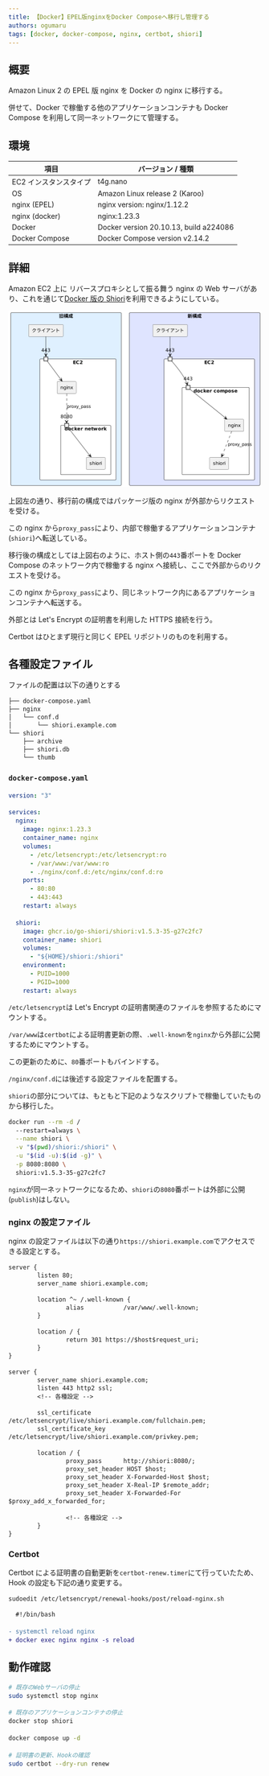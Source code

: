 ```yaml
---
title: 【Docker】EPEL版nginxをDocker Composeへ移行し管理する
authors: ogumaru
tags: [docker, docker-compose, nginx, certbot, shiori]
---
```


## 概要

Amazon Linux 2 の EPEL 版 nginx を Docker の nginx に移行する。

併せて、Docker で稼働する他のアプリケーションコンテナも Docker Compose を利用して同一ネットワークにて管理する。

## 環境

| 項目                   | バージョン / 種類                      |
| ---------------------- | -------------------------------------- |
| EC2 インスタンスタイプ | t4g.nano                               |
| OS                     | Amazon Linux release 2 (Karoo)         |
| nginx (EPEL)           | nginx version: nginx/1.12.2            |
| nginx (docker)         | nginx:1.23.3                           |
| Docker                 | Docker version 20.10.13, build a224086 |
| Docker Compose         | Docker Compose version v2.14.2         |

## 詳細

Amazon EC2 上に リバースプロキシとして振る舞う nginx の Web サーバがあり、これを通じて[Docker 版の Shiori](https://github.com/go-shiori/shiori/pkgs/container/shiori)を利用できるようにしている。

![概要図](./outline.png "概要図")

上図左の通り、移行前の構成ではパッケージ版の nginx が外部からリクエストを受ける。

この nginx から`proxy_pass`により、内部で稼働するアプリケーションコンテナ(`shiori`)へ転送している。

移行後の構成としては上図右のように、ホスト側の`443`番ポートを Docker Compose のネットワーク内で稼働する nginx へ接続し、ここで外部からのリクエストを受ける。

この nginx から`proxy_pass`により、同じネットワーク内にあるアプリケーションコンテナへ転送する。

外部とは Let's Encrypt の証明書を利用した HTTPS 接続を行う。

Certbot はひとまず現行と同じく EPEL リポジトリのものを利用する。

## 各種設定ファイル

ファイルの配置は以下の通りとする

```plaintext
├── docker-compose.yaml
├── nginx
│   └── conf.d
│       └── shiori.example.com
└── shiori
    ├── archive
    ├── shiori.db
    └── thumb
```

### `docker-compose.yaml`

```yml
version: "3"

services:
  nginx:
    image: nginx:1.23.3
    container_name: nginx
    volumes:
      - /etc/letsencrypt:/etc/letsencrypt:ro
      - /var/www:/var/www:ro
      - ./nginx/conf.d:/etc/nginx/conf.d:ro
    ports:
      - 80:80
      - 443:443
    restart: always

  shiori:
    image: ghcr.io/go-shiori/shiori:v1.5.3-35-g27c2fc7
    container_name: shiori
    volumes:
      - "${HOME}/shiori:/shiori"
    environment:
      - PUID=1000
      - PGID=1000
    restart: always
```

`/etc/letsencrypt`は Let's Encrypt の証明書関連のファイルを参照するためにマウントする。

`/var/www`は`certbot`による証明書更新の際、`.well-known`を`nginx`から外部に公開するためにマウントする。

この更新のために、`80`番ポートもバインドする。

`/nginx/conf.d`には後述する設定ファイルを配置する。

`shiori`の部分については、もともと下記のようなスクリプトで稼働していたものから移行した。

```bash
docker run --rm -d /
  --restart=always \
  --name shiori \
  -v "$(pwd)/shiori:/shiori" \
  -u "$(id -u):$(id -g)" \
  -p 8080:8080 \
  shiori:v1.5.3-35-g27c2fc7
```

`nginx`が同一ネットワークになるため、`shiori`の`8080`番ポートは外部に公開(`publish`)はしない。

### nginx の設定ファイル

nginx の設定ファイルは以下の通り`https://shiori.example.com`でアクセスできる設定とする。

```nginx
server {
        listen 80;
        server_name shiori.example.com;

        location ^~ /.well-known {
                alias           /var/www/.well-known;
        }

        location / {
                return 301 https://$host$request_uri;
        }
}

server {
        server_name shiori.example.com;
        listen 443 http2 ssl;
        <!-- 各種設定 -->

        ssl_certificate         /etc/letsencrypt/live/shiori.example.com/fullchain.pem;
        ssl_certificate_key     /etc/letsencrypt/live/shiori.example.com/privkey.pem;

        location / {
                proxy_pass      http://shiori:8080/;
                proxy_set_header HOST $host;
                proxy_set_header X-Forwarded-Host $host;
                proxy_set_header X-Real-IP $remote_addr;
                proxy_set_header X-Forwarded-For $proxy_add_x_forwarded_for;

                <!-- 各種設定 -->
        }
}
```

### Certbot

Certbot による証明書の自動更新を`certbot-renew.timer`にて行っていたため、Hook の設定も下記の通り変更する。

```bash
sudoedit /etc/letsencrypt/renewal-hooks/post/reload-nginx.sh
```

```diff
  #!/bin/bash

- systemctl reload nginx
+ docker exec nginx nginx -s reload
```

## 動作確認

```bash
# 既存のWebサーバの停止
sudo systemctl stop nginx

# 既存のアプリケーションコンテナの停止
docker stop shiori

docker compose up -d

# 証明書の更新、Hookの確認
sudo certbot --dry-run renew
```
